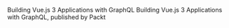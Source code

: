 Building Vue.js 3 Applications with GraphQL
Building Vue.js 3 Applications with GraphQL, published by Packt
